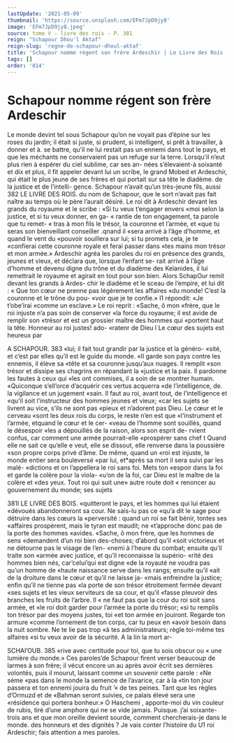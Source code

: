 ```yaml
---
lastUpdate: '2021-05-09'
thumbnail: 'https://source.unsplash.com/EFm7JpD9jy8'
image: 'EFm7JpD9jy8.jpeg'
source: tome V - livre des rois - P. 381
reign: "Schapour Dhou'l Aktaf"
reign-slug: 'regne-de-schapour-dhoul-aktaf'
title: 'Schapour nomme régent son frère Ardeschir | Le Livre des Rois | Shâhnâmeh'
tags: []
order: '014'
---
```


# Schapour nomme régent son frère Ardeschir

Le monde devint tel sous Schapour qu’on ne voyait pas d’épine sur les roses du jardin; il était si juste, si prudent, si intelligent, si prêt à travailler, à donner et à. se battre, qu’il ne lui restait pas un ennemi dans tout le pays, et que les méchants ne conservaient pas un refuge sur la terre. Lorsqu’il n’eut plus rien à espérer du ciel sublime, car ses an-
nées s’élevaient-à soixanté et dix et plus, il fit appeler
devant lui un scribe, le grand Mobed et Ardeschir, qui était le plus jeune de ses frères et qui portait
sur sa tête le diadème. de la justice et de l’intelli- gence. Schapour n’avait qu’un très-jeune fils, aussi
382 LE LIVRE DES ROIS.
du nom de Schapour, que le sort n’avait pas fait naître au temps où le père l’aurait désiré.
Le roi dit à Ardeschir devant les grands du royaume et le scribe : «Si tu veux t’engager envers «moi selon la justice, et si tu veux donner, en ga- « rantie de ton engagement, ta parole que tu remet- « tras à mon fils le trésor, la couronne et l’armée, et
«que tu seras son bienveillant conseiller .qnand il «sera arrivé à l’âge d’homme, et quand le vent du
«pouvoir souillera sur lui; si tu promets cela, je te «confierai cette couronne royale et ferai passer dans «tes mains mon trésor et mon armée.» Ardeschir
agréa les paroles du roi en présence des grands,
jeunes et vieux, et déclara que, lorsque l’enfant se- rait arrivé à l’âge d’homme et devenu digne du trône
et du diadème des Keïanides, il lui remettrait le royaume et agirait en tout pour son bien.
Alors SchapOur remit devant les grands à Ardes- chir le diadème et le sceau de l’empire, et lui dit :
« Que ton cœur ne prenne pas légèrement les affaires
«du monde! C’est la couronne et le trône du pou-
«voir que je te confie.» l1 répondit: «Je t’obe’irai
«comme un esclave.» Le roi reprit : «Sache, ô mon «frère, que le roi injuste n’a pas soin de conserver
«la force du royaume; il est avide de remplir son «trésor et est un grossier maître des hommes qui «portent haut la tête. Honneur au roi justes! ado- «ratenr de Dieu l Le cœur des sujets est heureux par

A SCHAPOUR. 383 «lui; il fait tout grandir par la justice et la généro-
«sité, et c’est par elles qu’il est le guide du monde.
«Il garde son pays contre les ennemis, il élève sa «tête et sa couronne jusqu’aux nuages. Il remplit
«son trésor et dissipe ses chagrins en répandant la «justice et la paix. Il pardonne les fautes à ceux qui «les ont commises, il a soin de se montrer humain. «Quiconque s’ell’orce d’acquérir ces vertus acquerra
«de l’intelligence, de. la vigilance et un jugement «sain. Il faut au roi, avant tout, de l’intelligence et «qu’il soit l’instructeur des hommes jeunes et vieux;
«car les sujets se livrent au vice, s’ils ne sont pas «pieux et n’adorent pas Dieu. Le cœur et le cerveau «sont les deux rois du corps, le reste n’en est que «l’instrument et l’armée, etquand le cœur et le cer-
«veau de l’homme sont souillés, quand le désespoir
«les a dépouillés de la raison, alors son esprit de- rvient confus, car comment une armée pourrait-elle «prospérer sans chef t Quand elle ne sait ce qu’elle
e veut, elle se dissout, elle renverse dans la poussière «son propre corps privé d’âme. De même, quand un
«roi est injuste, le monde entier sera bouleversé «par lui, et\*après sa mort il sera suivi par les malé- «dictions et on l’appellera le roi sans foi. Mets ton «espoir dans la foi et garde la colère pour la viola- «u’on de la foi, car Dieu est le maître de la colère et
«des yeux. Tout roi qui suit une» autre route doit
« renoncer au gouvernement du monde; ses sujets

381I LE LIVRE DES BOIS.
«quitteront le pays, et les hommes qui lui étaient «dévoués abandonneront sa cour. Ne sais-lu pas ce «qu’a dit le sage pour détruire dans les cœurs la «perversité : quand un roi se fait bénir, tontes ses «affaires prospèrent, mais le tyran est maudit; ne «t’approche donc pas de la porte des hommes «avides.
«Sache, ô mon frère, que les hommes de sens «demandent d’un roi bien des-choses; d’abord qu’il
«soit victorieux et ne détourne pas le visage de l’en- «nemi à l’heure du combat; ensuite qu’il traite son «armée avec justice, et qu’il reconnaisse la supério-
«rité des hommes bien nés, car’celui’qui est digne
«de la royauté ne voudra pas qu’un homme de «haute naissance serve dans les rangs; ensuite qu’il «ait de la droiture dans le cœur et qu’il ne laisse ja- «mais enfreindre la justice; enfin qu’il ne tienne pas «la porte de son trésor étroitement fermée devant «ses sujets et les vieux serviteurs de sa cour, et qu’il «fasse pleuvoir des branches les fruits de l’arbre. Il « ne faut pas que la cour du roi soit sans armée, et «le roi doit garder pour l’armée la porte du trésor;
«si tu remplis ton trésor par des moyens justes, toi «et ton armée en jouiront. Regarde ton armure
«comme l’ornement de ton corps, car tu peux en «avoir besoin dans la nuit sombre. Ne te lie pas trop «à tes administrateurs; règle toi-même tes alfaires
«si tu veux avoir de la sécurité. A la lin la mort ar-

SCHAI’OUB. 385 «rive avec certitude pour toi, que tu sois obscur ou
« une lumière du monde.»
Ces paroles’de Schapour firent verser beaucoup
de larmes à son frère; il vécut encore un au après avoir écrit ses dernières volontés, puis il mourut, laissant comme un souvenir cette parole : «Ne sème «pas dans le monde la semence de l’avarice, car à la «tin ton jour passera et ton ennemi jouira du fruit
’« de tes peines. Tant que les règles d’Ormuzd et de «Bahman seront suivies, ce palais élevé sera une «résidence qui portera bonheur.»
O Haschemi , apporte-moi du vin couleur de rubis, tiré d’une amphore qui ne se vide jamais. Puisque.
j’ai soixante-trois ans et que mon oreille devient sourde, comment chercherais-je dans le monde. des honneurs et des dignités ? Je vais conter l’histoire du
U1
roi Ardeschir; fais attention a mes paroles.
